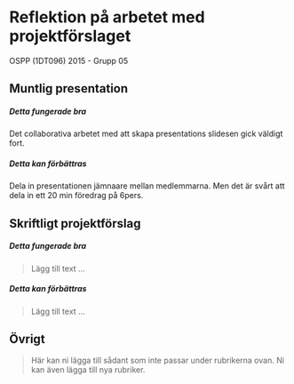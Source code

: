 # Reflektion på arbetet med projektförslaget

OSPP (1DT096) 2015 - Grupp 05

## Muntlig presentation 

##### Detta fungerade bra

Det collaborativa arbetet med att skapa presentations slidesen gick väldigt fort.

##### Detta kan förbättras

Dela in presentationen jämnaare mellan medlemmarna. Men det är svårt att dela in ett 20 min föredrag på 6pers.

## Skriftligt projektförslag

##### Detta fungerade bra

> Lägg till text ...

##### Detta kan förbättras

> Lägg till text ...

## Övrigt

> Här kan ni lägga till sådant som inte passar under rubrikerna
> ovan. Ni kan även lägga till nya rubriker.
